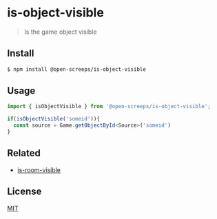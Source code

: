 # is-object-visible
> Is the game object visible

## Install
```sh
$ npm install @open-screeps/is-object-visible
```

## Usage
```typescript
import { isObjectVisible } from '@open-screeps/is-object-visible';

if(isObjectVisible('someid')){
  const source = Game.getObjectById<Source>('someid')
}
```

## Related
- [is-room-visible](https://github.com/PostCrafter/open-screeps/tree/master/src/is-room-visible)

## License
[MIT](../../license.md)
